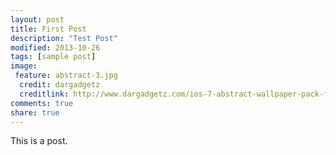 ```yaml
---
layout: post
title: First Post
description: "Test Post"
modified: 2013-10-26
tags: [sample post]
image:
 feature: abstract-3.jpg
  credit: dargadgetz
  creditlink: http://www.dargadgetz.com/ios-7-abstract-wallpaper-pack-for-iphone-5-and-ipod-touch-retina/
comments: true
share: true
---
```


This is a post.
